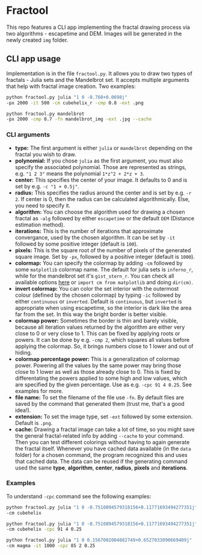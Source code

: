 # Fractool

This repo features a CLI app implementing the fractal drawing process via two algorithms - escapetime and DEM. Images will be generated in the newly created `img` folder.

## CLI app usage

Implementation is in the file `fractool.py`. It allows you to draw two types of fractals - Julia sets and the Mandelbrot set.
It accepts multiple arguments that help with fractal image creation. Two examples:

```bash
python fractool.py julia "1 0 -0.760+0.0698j"
-px 2000 -it 500 -cm cubehelix_r -cmp 0.8 -ext .png
```

```bash
python fractool.py mandelbrot
-px 2000 -cmp 0.7 -fn mandelbrot_img -ext .jpg --cache
```

### CLI arguments

- **type:** The first argument is either `julia` or `mandelbrot` depending on the fractal you wish to draw.
- **polynomial:** If you chose `julia` as the first argument, you must also specify the associated polynomial. Those are represented as strings, e.g. `"1 2 3"` means the polynomial `1*z^2 + 2*z + 3`.
- **center:** This specifies the center of your image. It defaults to 0 and is set by e.g. `-c "1 + 0.5j"`.
- **radius:** This specifies the radius around the center and is set by e.g. `-r 2`. If center is 0, then the radius can be calculated algorithmically. Else, you need to specify it.
- **algorithm:** You can choose the algorithm used for drawing a chosen fractal as `-alg` followed by either `escapetime` or the default `DEM` (Distance estimation method).
- **iterations:** This is the number of iterations that approximate convergance, used by the chosen algorithm. It can be set by `-it` followed by some positive integer (default is `100`).
- **pixels:** This is the square root of the number of pixels of the generated square image. Set by `-px`, followed by a positive integer (default is `1000`).
- **colormap:** You can specify the colormap by adding `-cm` followed by some `matplotlib` colormap name. The default for julia sets is `inferno_r`, while for the mandelbrot set it's `gist_stern_r`. You can check all available options [here](https://matplotlib.org/stable/tutorials/colors/colormaps.html) or `import cm from matplotlib` and doing `dir(cm)`.
- **invert colormap:** You can color the set interior with the outermost colour (defined by the chosen colormap) by typing `-ic` followed by either `continuous` or `inverted`. Default is `continuous`, but `inverted` is appropriate when using escapetime, so the interior is dark like the area far from the set. In this way the bright border is better visible.
- **colormap power:** Sometimes the border is thin and barely visible, because all iteration values returned by the algorithm are either very close to 0 or very close to 1. This can be fixed by applying roots or powers. It can be done by e.g. `-cmp 2`, which squares all values before applying the colormap. So, it brings numbers close to 1 lower and out of hiding.
- **colormap percentage power:** This is a generalization of colormap power. Powering all the values by the same power may bring those close to 1 lower as well as those already close to 0. This is fixed by differentating the powers applied to some high and low values, which are specified by the given percentage. Use as e.g. `-cpc 91 4 0.25`. See examples for more.
- **file name:** To set the filename of the file use `-fn`. By default files are saved by the command that generated them (trust me, that's a good idea!).
- **extension:** To set the image type, set `-ext` followed by some extension. Default is `.png`.
- **cache:** Drawing a fractal image can take a lot of time, so you might save the general fractal-related info by adding `--cache` to your command. Then you can test different colorings without having to again generate the fractal itself. Whenever you have cached data available (in the `data` folder) for a chosen command, the program recognized this and uses that cached data. The data can be reused if the generating command used the same **type**, **algorithm**, **center**, **radius**, **pixels** and **iterations**.

### Examples

To understand `-cpc` command see the following examples:

```bash
python fractool.py julia "1 0 -0.7510894579318156+0.11771693494277351j"
-cm cubehelix
```

```bash
python fractool.py julia "1 0 -0.7510894579318156+0.11771693494277351j"
-cm cubehelix -cpc 91 4 0.25
```

```bash
python fractool.py julia "1 0 0.1567002004882749+0.6527033090669409j"
-cm magma -it 1000 -cpc 85 2 0.25
```
